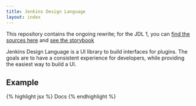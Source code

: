 ```yaml
---
title: Jenkins Design Language
layout: index
---
```


This repository contains the ongoing rewrite; for the JDL 1, you can [find the sources here](https://github.com/jenkinsci/blueocean-plugin/tree/master/jenkins-design-language) and [see the storybook](jdl-storybook)

Jenkins Design Language is a UI library to build interfaces for plugins. The goals are to have a consistent experience for developers, while providing the easiest way to build a UI.

## Example

{% highlight jsx %}
<Page>
<Navigation>
<Group>
<Item><Link to="/docs">Docs</Link></Item>
</Group>
</Navigation>
</Page>
{% endhighlight %}
